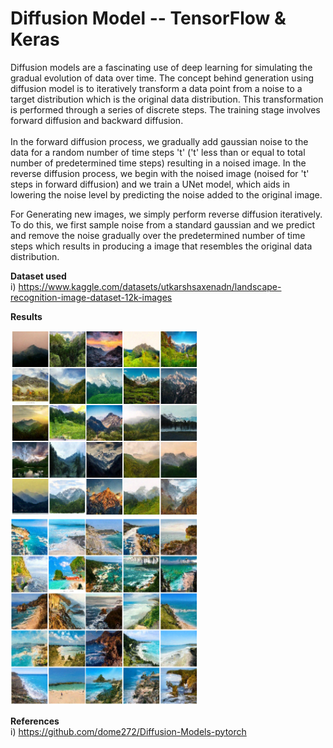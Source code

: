 # Diffusion Model -- TensorFlow & Keras
Diffusion models are a fascinating use of deep learning for simulating the gradual evolution of data over time. 
The concept behind generation using diffusion model is to iteratively transform a data point from a noise to a target distribution which is the original data distribution. This transformation is performed through a series of discrete steps. The training stage involves forward diffusion and backward diffusion.  
<br>
In the forward diffusion process, we gradually add gaussian noise to the data for a random number of time steps 't' ('t' less than or equal to total number of predetermined time steps) resulting in a noised image. In the reverse diffusion process, we begin with the noised image (noised for 't' steps in forward diffusion) and we train a UNet model, which aids in lowering the noise level by predicting the noise added to the original image.


For Generating new images, we simply perform reverse diffusion iteratively. To do this, we first sample noise from a standard gaussian and we predict and remove the noise gradually over the predetermined number of time steps which results in producing a image that resembles the original data distribution.

  

**Dataset used**  
i) https://www.kaggle.com/datasets/utkarshsaxenadn/landscape-recognition-image-dataset-12k-images

  
**Results**  

<p float="left">
  <img src="results/result5.png" width="300" ">
  <img src="results/result1.png" width="300" > 
</p>

  
**References**  
i) https://github.com/dome272/Diffusion-Models-pytorch

